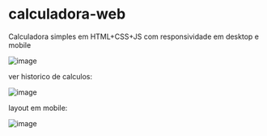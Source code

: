 # calculadora-web
Calculadora simples em HTML+CSS+JS com responsividade em desktop e mobile

![image](https://user-images.githubusercontent.com/51215618/161438127-85463c0a-dbdb-46b2-8ec7-34d1c66ae0bf.png)

ver historico de calculos:

![image](https://user-images.githubusercontent.com/51215618/161438174-4c1e9677-845a-4896-b3c6-888362acb55e.png)

layout em mobile:

![image](https://user-images.githubusercontent.com/51215618/161438275-ec44ad2f-fb6a-4bbf-8740-58853c11f556.png)
